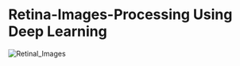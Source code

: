 # Retina-Images-Processing Using Deep Learning

![Retinal_Images](https://github.com/Cheung-Chak-Hang-Billy/Retina-Images-Processing/assets/148378750/9c53d40e-9f4e-41b7-b4fe-422d1d724f10)
